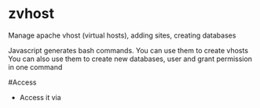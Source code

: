 # zvhost
Manage apache vhost (virtual hosts), adding sites, creating databases

Javascript generates bash commands.
You can use them to create vhosts
You can also use them to create new databases, user and grant permission in one command

#Access

* Access it via 